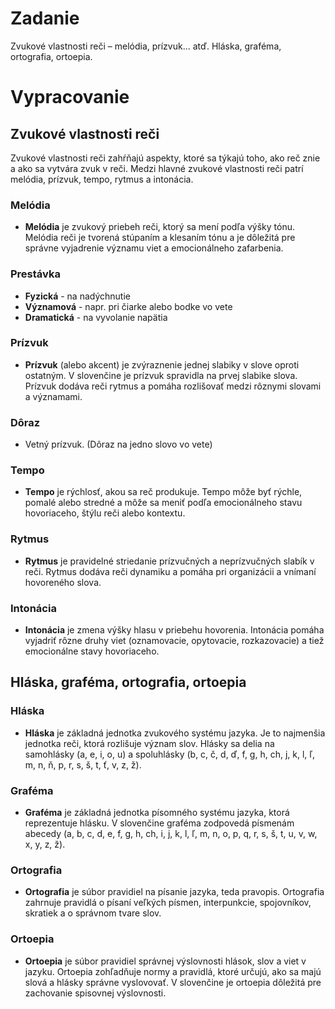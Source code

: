 # Zadanie

Zvukové vlastnosti reči – melódia, prízvuk... atď. Hláska, graféma, ortografia, ortoepia.

# Vypracovanie

## Zvukové vlastnosti reči

Zvukové vlastnosti reči zahŕňajú aspekty, ktoré sa týkajú toho, ako reč znie a ako sa vytvára zvuk v reči. Medzi hlavné zvukové vlastnosti reči patrí melódia, prízvuk, tempo, rytmus a intonácia.

### Melódia

- **Melódia** je zvukový priebeh reči, ktorý sa mení podľa výšky tónu. Melódia reči je tvorená stúpaním a klesaním tónu a je dôležitá pre správne vyjadrenie významu viet a emocionálneho zafarbenia.

### Prestávka

- **Fyzická** - na nadýchnutie
- **Významová** - napr. pri čiarke alebo bodke vo vete
- **Dramatická** - na vyvolanie napätia

### Prízvuk

- **Prízvuk** (alebo akcent) je zvýraznenie jednej slabiky v slove oproti ostatným. V slovenčine je prízvuk spravidla na prvej slabike slova. Prízvuk dodáva reči rytmus a pomáha rozlišovať medzi rôznymi slovami a významami.

### Dôraz

- Vetný prízvuk. (Dôraz na jedno slovo vo vete)

### Tempo

- **Tempo** je rýchlosť, akou sa reč produkuje. Tempo môže byť rýchle, pomalé alebo stredné a môže sa meniť podľa emocionálneho stavu hovoriaceho, štýlu reči alebo kontextu.

### Rytmus

- **Rytmus** je pravidelné striedanie prízvučných a neprízvučných slabík v reči. Rytmus dodáva reči dynamiku a pomáha pri organizácii a vnímaní hovoreného slova.

### Intonácia

- **Intonácia** je zmena výšky hlasu v priebehu hovorenia. Intonácia pomáha vyjadriť rôzne druhy viet (oznamovacie, opytovacie, rozkazovacie) a tiež emocionálne stavy hovoriaceho.

## Hláska, graféma, ortografia, ortoepia

### Hláska

- **Hláska** je základná jednotka zvukového systému jazyka. Je to najmenšia jednotka reči, ktorá rozlišuje význam slov. Hlásky sa delia na samohlásky (a, e, i, o, u) a spoluhlásky (b, c, č, d, ď, f, g, h, ch, j, k, l, ľ, m, n, ň, p, r, s, š, t, ť, v, z, ž).

### Graféma

- **Graféma** je základná jednotka písomného systému jazyka, ktorá reprezentuje hlásku. V slovenčine graféma zodpovedá písmenám abecedy (a, b, c, d, e, f, g, h, ch, i, j, k, l, ľ, m, n, o, p, q, r, s, š, t, u, v, w, x, y, z, ž).

### Ortografia

- **Ortografia** je súbor pravidiel na písanie jazyka, teda pravopis. Ortografia zahrnuje pravidlá o písaní veľkých písmen, interpunkcie, spojovníkov, skratiek a o správnom tvare slov.

### Ortoepia

- **Ortoepia** je súbor pravidiel správnej výslovnosti hlások, slov a viet v jazyku. Ortoepia zohľadňuje normy a pravidlá, ktoré určujú, ako sa majú slová a hlásky správne vyslovovať. V slovenčine je ortoepia dôležitá pre zachovanie spisovnej výslovnosti.